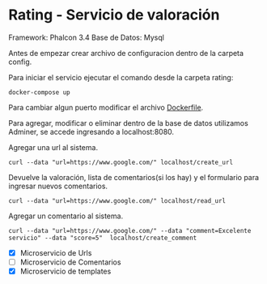 # Rating - Servicio de valoración

Framework: Phalcon 3.4
Base de Datos: Mysql

Antes de empezar crear archivo de configuracion dentro de la carpeta config.

Para iniciar el servicio ejecutar el comando desde la carpeta rating:
```
docker-compose up
```
Para cambiar algun puerto modificar el archivo [Dockerfile](docker-compose.yml).

Para agregar, modificar o eliminar dentro de la base de datos utilizamos Adminer,
se accede ingresando a localhost:8080.


Agregar una url al sistema.
```
curl --data "url=https://www.google.com/" localhost/create_url
```

Devuelve la valoración, lista de comentarios(si los hay) y el formulario para ingresar nuevos comentarios.
```
curl --data "url=https://www.google.com/" localhost/read_url
```

Agregar un comentario al sistema.
```
curl --data "url=https://www.google.com/" --data "comment=Excelente servicio" --data "score=5"  localhost/create_comment
```

- [x] Microservicio de Urls
- [ ] Microservicio de Comentarios
- [x] Microservicio de templates